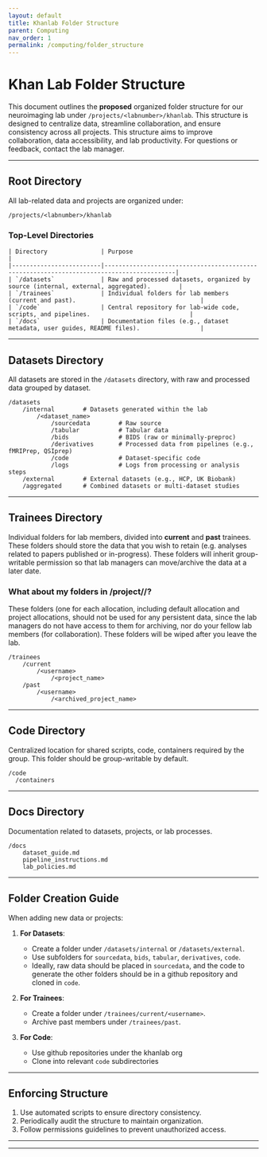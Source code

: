 ```yaml
---
layout: default
title: Khanlab Folder Structure
parent: Computing
nav_order: 1
permalink: /computing/folder_structure
---
```



# **Khan Lab Folder Structure**

This document outlines the **proposed** organized folder structure for our neuroimaging lab under `/projects/<labnumber>/khanlab`. This structure is designed to centralize data, streamline collaboration, and ensure consistency across all projects.
This structure aims to improve collaboration, data accessibility, and lab productivity. For questions or feedback, contact the lab manager.

---

## **Root Directory**
All lab-related data and projects are organized under:
```
/projects/<labnumber>/khanlab
```

### **Top-Level Directories**
```
| Directory               | Purpose                                                                                  |
|-------------------------|------------------------------------------------------------------------------------------|
| `/datasets`             | Raw and processed datasets, organized by source (internal, external, aggregated).        |
| `/trainees`             | Individual folders for lab members (current and past).                                   |
| `/code`                 | Central repository for lab-wide code, scripts, and pipelines.                            |
| `/docs`                 | Documentation files (e.g., dataset metadata, user guides, README files).                 |
```
---

## **Datasets Directory**
All datasets are stored in the `/datasets` directory, with raw and processed data grouped by dataset.

```
/datasets
    /internal        # Datasets generated within the lab
        /<dataset_name>
            /sourcedata        # Raw source
            /tabular           # Tabular data
            /bids              # BIDS (raw or minimally-preproc)
            /derivatives       # Processed data from pipelines (e.g., fMRIPrep, QSIprep)
            /code              # Dataset-specific code
            /logs              # Logs from processing or analysis steps
    /external        # External datasets (e.g., HCP, UK Biobank)
    /aggregated      # Combined datasets or multi-dataset studies
```

---

## **Trainees Directory**
Individual folders for lab members, divided into **current** and **past** trainees. These folders should store the data 
that you wish to retain (e.g. analyses related to papers published or in-progress). These folders will inherit group-writable 
permission so that lab managers can move/archive the data at a later date.

### What about my folders in /project/<allocation>/<username>? 
These folders (one for each allocation, including default allocation and project allocations, should not be used for any
persistent data, since the lab managers do not have access to them for archiving, nor do your fellow lab members (for collaboration).
These folders will be wiped after you leave the lab.

```
/trainees
    /current
        /<username>
            /<project_name>
    /past
        /<username>
            /<archived_project_name>
```

---

## **Code Directory**
Centralized location for shared scripts, code, containers required by the group. This folder should be group-writable by default.

```
/code
  /containers
```


---

## **Docs Directory**
Documentation related to datasets, projects, or lab processes.

```
/docs
    dataset_guide.md
    pipeline_instructions.md
    lab_policies.md
```


---

## **Folder Creation Guide**
When adding new data or projects:
1. **For Datasets**:
   - Create a folder under `/datasets/internal` or `/datasets/external`.
   - Use subfolders for `sourcedata`, `bids`, `tabular`, `derivatives`, `code`.
   - Ideally, raw data should be placed in `sourcedata`, and the code to generate the other folders
    should be in a github repository and cloned in `code`.

2. **For Trainees**:
   - Create a folder under `/trainees/current/<username>`.
   - Archive past members under `/trainees/past`.

3. **For Code**:  
   - Use github repositories under the khanlab org
   - Clone into relevant `code` subdirectories

---

## **Enforcing Structure**
1. Use automated scripts to ensure directory consistency.
2. Periodically audit the structure to maintain organization.
3. Follow permissions guidelines to prevent unauthorized access.

---



--- 
